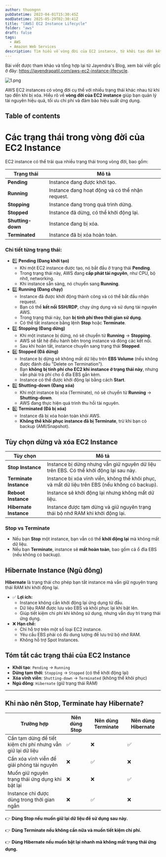 ```yaml
---
author: thuongnn
pubDatetime: 2023-04-01T15:30:45Z
modDatetime: 2025-05-29T02:30:41Z
title: "[AWS] EC2 Instance Lifecycle"
folder: "aws"
draft: false
tags:
  - AWS
  - Amazon Web Services
description: Tìm hiểu về vòng đời của EC2 instance, từ khởi tạo đến kết thúc và các trạng thái trung gian.
---
```


Bài viết được tham khảo và tổng hợp lại từ Jayendra's Blog, xem bài viết gốc ở đây: https://jayendrapatil.com/aws-ec2-instance-lifecycle.

![1.png](@/assets/images/aws/compute/ec2-instance-lifecycle/1.png)

AWS EC2 instances có vòng đời cụ thể với nhiều trạng thái khác nhau từ khi tạo đến khi bị xóa. Hiểu rõ về **vòng đời của EC2 instance** giúp bạn quản lý tài nguyên hiệu quả, tối ưu chi phí và đảm bảo hiệu suất ứng dụng.

## Table of contents

# **Các trạng thái trong vòng đời của EC2 Instance**

EC2 instance có thể trải qua nhiều trạng thái trong vòng đời, bao gồm:

| **Trạng thái**    | **Mô tả**                                       |
| ----------------- | ----------------------------------------------- |
| **Pending**       | Instance đang được khởi tạo.                    |
| **Running**       | Instance đang hoạt động và có thể nhận request. |
| **Stopping**      | Instance đang trong quá trình dừng.             |
| **Stopped**       | Instance đã dừng, có thể khởi động lại.         |
| **Shutting-down** | Instance đang bị xóa.                           |
| **Terminated**    | Instance đã bị xóa hoàn toàn.                   |

### **Chi tiết từng trạng thái:**

- 1️⃣ **Pending (Đang khởi tạo)**
  - Khi một EC2 instance được tạo, nó bắt đầu ở trạng thái **Pending**.
  - Trong trạng thái này, AWS đang **cấp phát tài nguyên**, như CPU, bộ nhớ, networking.
  - Khi instance sẵn sàng, nó chuyển sang **Running**.
- 2️⃣ **Running (Đang chạy)**
  - Instance đã được khởi động thành công và có thể bắt đầu nhận request.
  - Bạn có thể **kết nối SSH/RDP**, chạy ứng dụng và sử dụng tài nguyên AWS.
  - Trong trạng thái này, bạn **bị tính phí theo thời gian sử dụng**.
  - Có thể tắt instance bằng lệnh **Stop** hoặc **Terminate**.
- 3️⃣ **Stopping (Đang dừng)**
  - Khi một instance bị dừng, nó sẽ chuyển từ **Running** → **Stopping**.
  - AWS sẽ tắt hệ điều hành bên trong instance và đóng các kết nối.
  - Sau khi hoàn tất, instance chuyển sang trạng thái **Stopped**.
- 4️⃣ **Stopped (Đã dừng)**
  - Instance bị dừng sẽ không mất dữ liệu trên **EBS Volume** (nếu không được đánh dấu "Delete on Termination").
  - Bạn **không bị tính phí cho EC2 khi instance ở trạng thái này**, nhưng vẫn phải trả phí cho ổ đĩa EBS gắn kèm.
  - Instance có thể được khởi động lại bằng cách **Start**.
- 5️⃣ **Shutting-down (Đang xóa)**
  - Khi một instance bị xóa (Terminate), nó sẽ chuyển từ **Running** → **Shutting-down**.
  - AWS đang thực hiện quá trình thu hồi tài nguyên.
- 6️⃣ **Terminated (Đã bị xóa)**
  - Instance đã bị xóa hoàn toàn khỏi AWS.
  - **Không thể khôi phục instance đã bị Terminate**, trừ khi bạn có backup (AMI/Snapshot).

## **Tùy chọn dừng và xóa EC2 Instance**

| **Tùy chọn**           | **Mô tả**                                                                                      |
| ---------------------- | ---------------------------------------------------------------------------------------------- |
| **Stop Instance**      | Instance bị dừng nhưng vẫn giữ nguyên dữ liệu trên EBS. Có thể khởi động lại sau này.          |
| **Terminate Instance** | Instance bị xóa vĩnh viễn, không thể khôi phục, và mất dữ liệu trên EBS (nếu không có backup). |
| **Reboot Instance**    | Instance sẽ khởi động lại nhưng không mất dữ liệu.                                             |
| **Hibernate Instance** | Instance được tạm dừng và giữ nguyên trạng thái bộ nhớ RAM khi khởi động lại.                  |

### **Stop vs Terminate**

- Nếu bạn **Stop** một instance, bạn vẫn có thể **khởi động lại** mà không mất dữ liệu.
- Nếu bạn **Terminate**, instance sẽ **mất hoàn toàn**, bao gồm cả ổ đĩa EBS (nếu không có backup).

## **Hibernate Instance (Ngủ đông)**

**Hibernate** là trạng thái cho phép bạn tắt instance mà vẫn giữ nguyên trạng thái RAM khi khởi động lại.

- ✅ **Lợi ích:**
  - Instance không cần khởi động lại ứng dụng từ đầu.
  - Dữ liệu RAM được lưu vào EBS và khôi phục lại khi bật lên.
  - Giúp tiết kiệm chi phí khi không sử dụng, nhưng vẫn duy trì trạng thái ứng dụng.
- ❌ **Hạn chế:**
  - Chỉ hỗ trợ trên một số loại EC2 instance.
  - Yêu cầu EBS phải có đủ dung lượng để lưu trữ bộ nhớ RAM.
  - Không hỗ trợ Spot Instances.

## **Tóm tắt các trạng thái của EC2 Instance**

- **Khởi tạo**: `Pending` → `Running`
- **Dừng tạm thời**: `Stopping` → `Stopped` (có thể khởi động lại)
- **Xóa vĩnh viễn**: `Shutting-down` → `Terminated` (không thể khôi phục)
- **Ngủ đông**: `Hibernate` (giữ trạng thái RAM)

---

## **Khi nào nên Stop, Terminate hay Hibernate?**

| **Trường hợp**                                              | **Nên dùng Stop** | **Nên dùng Terminate** | **Nên dùng Hibernate** |
| ----------------------------------------------------------- | ----------------- | ---------------------- | ---------------------- |
| Cần tạm dừng để tiết kiệm chi phí nhưng vẫn giữ lại dữ liệu | ✅                | ❌                     | ✅                     |
| Cần xóa vĩnh viễn để giải phóng tài nguyên                  | ❌                | ✅                     | ❌                     |
| Muốn giữ nguyên trạng thái ứng dụng khi bật lại             | ❌                | ❌                     | ✅                     |
| Instance chỉ được dùng trong thời gian ngắn                 | ❌                | ✅                     | ❌                     |

👉 **Dùng Stop nếu muốn giữ lại dữ liệu để sử dụng sau này.**

👉 **Dùng Terminate nếu không cần nữa và muốn tiết kiệm chi phí.**

👉 **Dùng Hibernate nếu muốn bật lại nhanh mà không mất trạng thái ứng dụng.**
